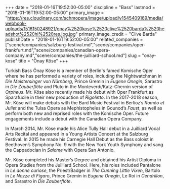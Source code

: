 +++
date = "2018-01-16T19:52:00-05:00"
discipline = "Bass"
lastmod = "2018-01-16T19:52:00-05:00"
primary_image = "https://res.cloudinary.com/schmopera/image/upload/v1545409169/media/webhook-uploads/1516150248921/onay%2520kose%2520clive%2520barda%2520headshot%2520hi%2520res.jpg.jpg"
primary_image_credit = "Clive Barda"
publishDate = "2018-01-16T19:52:00-05:00"
related_companies = ["scene/companies/salzburg-festival.md","scene/companies/oper-frankfurt.md","scene/companies/canadian-opera-company.md","scene/companies/the-juilliard-school.md"]
slug = "onay-kose"
title = "Önay Köse"
+++

Turkish Bass Önay Köse is a member of Berlin's famed Komische Oper where he has performed a variety of roles, including the Nightwatchman in *Die Meistersinger von Nürnberg*, Prince Gremin in *Eugene Onegin*, Sarastro in *Die Zauberflöte* and Pluto in the Monteverdi/Katz-Chernin version of *Orpheus*. Mr. Köse also recently made his debut with Oper Frankfurt as Sparafucile in their new production of *Rigoletto*. In the 2017-2018 season, Mr. Köse will make debuts with the Bard Music Festival in Berlioz’s *Roméo et Juliet* and the Tulsa Opera as Mephistopheles in Gounod’s *Faust*, as well as perform both new and reprised roles with the Komische Oper. Future engagements include a debut with the Canadian Opera Company.

In March 2014, Mr. Köse made his Alice Tully Hall debut in a Juilliard Vocal Arts Recital and appeared in a Young Artists Concert at the Salzburg Festival. In 2015 he made his Carnegie Hall Debut as the Bass soloist in Beethoven’s Symphony No. 9 with the New York Youth Symphony and sang the Cappadocian in *Salome* with Opera San Antonio. 

Mr. Köse completed his Master’s Degree and obtained his Artist Diploma in Opera Studies from the Juilliard School. Here, his roles included Pantalone in *Le donne curiose*, the Priest/Badger in *The Cunning Little Vixen*, Bartolo in *Le Nozze di Figaro*, Prince Gremin in *Eugene Onegin*, Le Roi in *Cendrillon*, and Sarastro in *Die Zauberflöte*.
